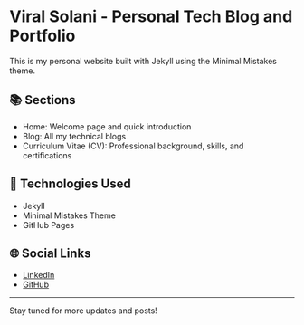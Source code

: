 # Viral Solani - Personal Tech Blog and Portfolio

This is my personal website built with Jekyll using the Minimal Mistakes theme.

## 📚 Sections

- Home: Welcome page and quick introduction
- Blog: All my technical blogs
- Curriculum Vitae (CV): Professional background, skills, and certifications

## 🚀 Technologies Used

- Jekyll
- Minimal Mistakes Theme
- GitHub Pages

## 🌐 Social Links

- [LinkedIn](https://linkedin.com/in/viralsolani)
- [GitHub](https://github.com/viralsolani)

---

Stay tuned for more updates and posts!